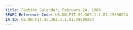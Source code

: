 ```yaml
---
title: Fashion Calendar, February 24, 1969
SPARC Reference Code: US.NN.FIT.SC.362.1.1.81.19690224
IA ID: US.NN.FIT.SC.362.1.1.81.19690224
---
```

